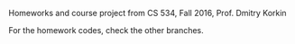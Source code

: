 Homeworks and course project from CS 534, Fall 2016, Prof. Dmitry Korkin


For the homework codes, check the other branches.
